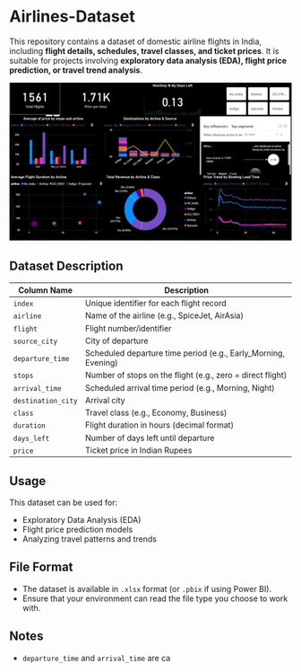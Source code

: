 # Airlines-Dataset

This repository contains a dataset of domestic airline flights in India, including **flight details, schedules, travel classes, and ticket prices**. It is suitable for projects involving **exploratory data analysis (EDA), flight price prediction, or travel trend analysis**.

![Flight Price Distribution](Visualization.png)

## Dataset Description

| Column Name        | Description                                                                 |
|-------------------|-----------------------------------------------------------------------------|
| `index`           | Unique identifier for each flight record                                     |
| `airline`         | Name of the airline (e.g., SpiceJet, AirAsia)                               |
| `flight`          | Flight number/identifier                                                    |
| `source_city`     | City of departure                                                           |
| `departure_time`  | Scheduled departure time period (e.g., Early_Morning, Evening)             |
| `stops`           | Number of stops on the flight (e.g., zero = direct flight)                 |
| `arrival_time`    | Scheduled arrival time period (e.g., Morning, Night)                       |
| `destination_city`| Arrival city                                                               |
| `class`           | Travel class (e.g., Economy, Business)                                     |
| `duration`        | Flight duration in hours (decimal format)                                   |
| `days_left`       | Number of days left until departure                                         |
| `price`           | Ticket price in Indian Rupees                                               |

## Usage

This dataset can be used for:  
- Exploratory Data Analysis (EDA)  
- Flight price prediction models  
- Analyzing travel patterns and trends  

## File Format

- The dataset is available in `.xlsx` format (or `.pbix` if using Power BI).  
- Ensure that your environment can read the file type you choose to work with.

## Notes

- `departure_time` and `arrival_time` are ca
